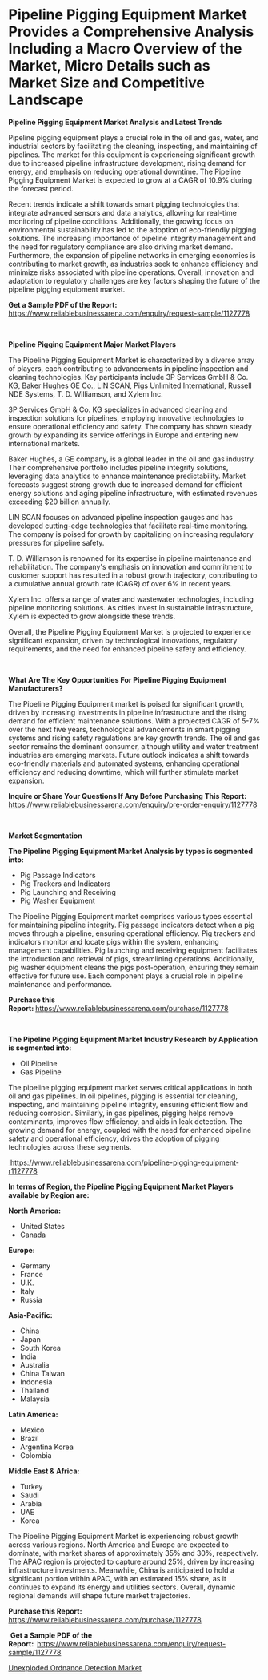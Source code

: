 <p><h1>Pipeline Pigging Equipment Market Provides a Comprehensive Analysis Including a Macro Overview of the Market, Micro Details such as Market Size and Competitive Landscape</h1></p><p><strong>Pipeline Pigging Equipment Market Analysis and Latest Trends</strong></p>
<p><p>Pipeline pigging equipment plays a crucial role in the oil and gas, water, and industrial sectors by facilitating the cleaning, inspecting, and maintaining of pipelines. The market for this equipment is experiencing significant growth due to increased pipeline infrastructure development, rising demand for energy, and emphasis on reducing operational downtime. The Pipeline Pigging Equipment Market is expected to grow at a CAGR of 10.9% during the forecast period. </p><p>Recent trends indicate a shift towards smart pigging technologies that integrate advanced sensors and data analytics, allowing for real-time monitoring of pipeline conditions. Additionally, the growing focus on environmental sustainability has led to the adoption of eco-friendly pigging solutions. The increasing importance of pipeline integrity management and the need for regulatory compliance are also driving market demand. Furthermore, the expansion of pipeline networks in emerging economies is contributing to market growth, as industries seek to enhance efficiency and minimize risks associated with pipeline operations. Overall, innovation and adaptation to regulatory challenges are key factors shaping the future of the pipeline pigging equipment market.</p></p>
<p><strong>Get a Sample PDF of the Report:&nbsp;</strong> <a href="https://www.reliablebusinessarena.com/enquiry/request-sample/1127778?utm_campaign=3286&utm_medium=2&utm_source=Github&utm_content=ia&utm_term=06032025&utm_id=pipeline-pigging-equipment">https://www.reliablebusinessarena.com/enquiry/request-sample/1127778</a></p>
<p>&nbsp;</p>
<p><strong>Pipeline Pigging Equipment Major Market Players</strong></p>
<p><p>The Pipeline Pigging Equipment Market is characterized by a diverse array of players, each contributing to advancements in pipeline inspection and cleaning technologies. Key participants include 3P Services GmbH & Co. KG, Baker Hughes GE Co., LIN SCAN, Pigs Unlimited International, Russell NDE Systems, T. D. Williamson, and Xylem Inc.</p><p>3P Services GmbH & Co. KG specializes in advanced cleaning and inspection solutions for pipelines, employing innovative technologies to ensure operational efficiency and safety. The company has shown steady growth by expanding its service offerings in Europe and entering new international markets.</p><p>Baker Hughes, a GE company, is a global leader in the oil and gas industry. Their comprehensive portfolio includes pipeline integrity solutions, leveraging data analytics to enhance maintenance predictability. Market forecasts suggest strong growth due to increased demand for efficient energy solutions and aging pipeline infrastructure, with estimated revenues exceeding $20 billion annually.</p><p>LIN SCAN focuses on advanced pipeline inspection gauges and has developed cutting-edge technologies that facilitate real-time monitoring. The company is poised for growth by capitalizing on increasing regulatory pressures for pipeline safety.</p><p>T. D. Williamson is renowned for its expertise in pipeline maintenance and rehabilitation. The company's emphasis on innovation and commitment to customer support has resulted in a robust growth trajectory, contributing to a cumulative annual growth rate (CAGR) of over 6% in recent years.</p><p>Xylem Inc. offers a range of water and wastewater technologies, including pipeline monitoring solutions. As cities invest in sustainable infrastructure, Xylem is expected to grow alongside these trends.</p><p>Overall, the Pipeline Pigging Equipment Market is projected to experience significant expansion, driven by technological innovations, regulatory requirements, and the need for enhanced pipeline safety and efficiency.</p></p>
<p>&nbsp;</p>
<p><strong>What Are The Key Opportunities For Pipeline Pigging Equipment Manufacturers?</strong></p>
<p><p>The Pipeline Pigging Equipment market is poised for significant growth, driven by increasing investments in pipeline infrastructure and the rising demand for efficient maintenance solutions. With a projected CAGR of 5-7% over the next five years, technological advancements in smart pigging systems and rising safety regulations are key growth trends. The oil and gas sector remains the dominant consumer, although utility and water treatment industries are emerging markets. Future outlook indicates a shift towards eco-friendly materials and automated systems, enhancing operational efficiency and reducing downtime, which will further stimulate market expansion.</p></p>
<p><strong>Inquire or Share Your Questions If Any Before Purchasing This Report:</strong> <a href="https://www.reliablebusinessarena.com/enquiry/pre-order-enquiry/1127778?utm_campaign=3286&utm_medium=2&utm_source=Github&utm_content=ia&utm_term=06032025&utm_id=pipeline-pigging-equipment">https://www.reliablebusinessarena.com/enquiry/pre-order-enquiry/1127778</a></p>
<p>&nbsp;</p>
<p><strong>Market Segmentation</strong></p>
<p><strong>The Pipeline Pigging Equipment Market Analysis by types is segmented into:</strong></p>
<p><ul><li>Pig Passage Indicators</li><li>Pig Trackers and Indicators</li><li>Pig Launching and Receiving</li><li>Pig Washer Equipment</li></ul></p>
<p><p>The Pipeline Pigging Equipment market comprises various types essential for maintaining pipeline integrity. Pig passage indicators detect when a pig moves through a pipeline, ensuring operational efficiency. Pig trackers and indicators monitor and locate pigs within the system, enhancing management capabilities. Pig launching and receiving equipment facilitates the introduction and retrieval of pigs, streamlining operations. Additionally, pig washer equipment cleans the pigs post-operation, ensuring they remain effective for future use. Each component plays a crucial role in pipeline maintenance and performance.</p></p>
<p><strong>Purchase this Report:&nbsp;</strong><a href="https://www.reliablebusinessarena.com/purchase/1127778?utm_campaign=3286&utm_medium=2&utm_source=Github&utm_content=ia&utm_term=06032025&utm_id=pipeline-pigging-equipment">https://www.reliablebusinessarena.com/purchase/1127778</a></p>
<p>&nbsp;</p>
<p><strong>The Pipeline Pigging Equipment Market Industry Research by Application is segmented into:</strong></p>
<p><ul><li>Oil Pipeline</li><li>Gas Pipeline</li></ul></p>
<p><p>The pipeline pigging equipment market serves critical applications in both oil and gas pipelines. In oil pipelines, pigging is essential for cleaning, inspecting, and maintaining pipeline integrity, ensuring efficient flow and reducing corrosion. Similarly, in gas pipelines, pigging helps remove contaminants, improves flow efficiency, and aids in leak detection. The growing demand for energy, coupled with the need for enhanced pipeline safety and operational efficiency, drives the adoption of pigging technologies across these segments.</p></p>
<p><a href="https://www.reliablebusinessarena.com/pipeline-pigging-equipment-r1127778?utm_campaign=3286&utm_medium=2&utm_source=Github&utm_content=ia&utm_term=06032025&utm_id=pipeline-pigging-equipment">&nbsp;https://www.reliablebusinessarena.com/pipeline-pigging-equipment-r1127778</a></p>
<p><strong>In terms of Region, the Pipeline Pigging Equipment Market Players available by Region are:</strong></p>
<p>
    <p> <strong> North America: </strong>
        <ul>
            <li>United States</li>
            <li>Canada</li>
        </ul>
        </p> 
    <p> <strong> Europe: </strong>
        <ul>
            <li>Germany</li>
            <li>France</li>
            <li>U.K.</li>
            <li>Italy</li>
            <li>Russia</li>
        </ul>
        </p> 
    <p> <strong> Asia-Pacific: </strong>
        <ul>
            <li>China</li>
            <li>Japan</li>
            <li>South Korea</li>
            <li>India</li>
            <li>Australia</li>
            <li>China Taiwan</li>
            <li>Indonesia</li>
            <li>Thailand</li>
            <li>Malaysia</li>
        </ul>
        </p> 
    <p> <strong> Latin America: </strong>
        <ul>
            <li>Mexico</li>
            <li>Brazil</li>
            <li>Argentina Korea</li>
            <li>Colombia</li>
        </ul>
        </p> 
    <p> <strong> Middle East & Africa: </strong>
        <ul>
            <li>Turkey</li>
            <li>Saudi</li>
            <li>Arabia</li>
            <li>UAE</li>
            <li>Korea</li>
        </ul>
    </p>
    </p>
<p><p>The Pipeline Pigging Equipment Market is experiencing robust growth across various regions. North America and Europe are expected to dominate, with market shares of approximately 35% and 30%, respectively. The APAC region is projected to capture around 25%, driven by increasing infrastructure investments. Meanwhile, China is anticipated to hold a significant portion within APAC, with an estimated 15% share, as it continues to expand its energy and utilities sectors. Overall, dynamic regional demands will shape future market trajectories.</p></p>
<p><strong>Purchase this Report: </strong><a href="https://www.reliablebusinessarena.com/purchase/1127778?utm_campaign=3286&utm_medium=2&utm_source=Github&utm_content=ia&utm_term=06032025&utm_id=pipeline-pigging-equipment">https://www.reliablebusinessarena.com/purchase/1127778</a></p>
<p>&nbsp;<strong>Get a Sample PDF of the Report:&nbsp;&nbsp;</strong><a href="https://www.reliablebusinessarena.com/enquiry/request-sample/1127778?utm_campaign=3286&utm_medium=2&utm_source=Github&utm_content=ia&utm_term=06032025&utm_id=pipeline-pigging-equipment">https://www.reliablebusinessarena.com/enquiry/request-sample/1127778</a></p>
<p><strong></strong></p>
<p><p><a href="https://github.com/gunbybeahmg1/Market-Research-Report-List-1/blob/main/unexploded-ordnance-detection-market.md?utm_campaign=3286&utm_medium=2&utm_source=Github&utm_content=ia&utm_term=06032025&utm_id=pipeline-pigging-equipment">Unexploded Ordnance Detection Market</a></p></p>